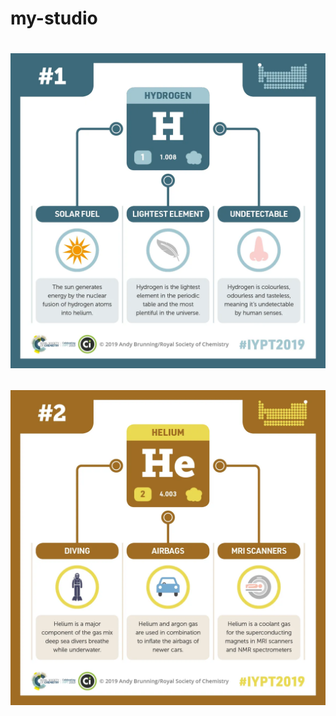 # my-studio
<h1 This is my first app periodic table app />
<img src="app/src/main/assets/i1.png"  />

![](app/src/main/assets/i2.png)
